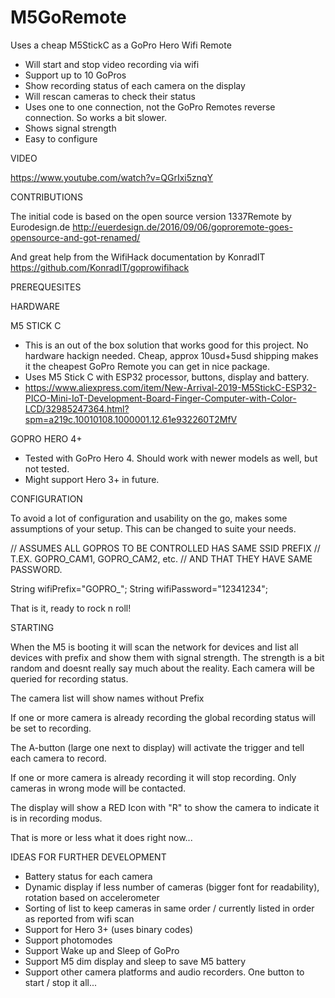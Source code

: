 # M5GoRemote

Uses a cheap M5StickC as a GoPro Hero Wifi Remote

- Will start and stop video recording via wifi
- Support up to 10 GoPros
- Show recording status of each camera on the display
- Will rescan cameras to check their status
- Uses one to one connection, not the GoPro Remotes reverse connection. So works a bit slower.
- Shows signal strength
- Easy to configure

VIDEO

https://www.youtube.com/watch?v=QGrIxi5znqY

CONTRIBUTIONS

The initial code is based on the open source version 1337Remote by Eurodesign.de
http://euerdesign.de/2016/09/06/goproremote-goes-opensource-and-got-renamed/

And great help from the WifiHack documentation by KonradIT
https://github.com/KonradIT/goprowifihack


PREREQUESITES

HARDWARE

M5 STICK C
- This is an out of the box solution that works good for this project. No hardware hackign needed. Cheap, approx 10usd+5usd 
  shipping makes it the cheapest GoPro Remote you can get in nice package.
- Uses M5 Stick C with ESP32 processor, buttons, display and battery.
- https://www.aliexpress.com/item/New-Arrival-2019-M5StickC-ESP32-PICO-Mini-IoT-Development-Board-Finger-Computer-with-Color-LCD/32985247364.html?spm=a219c.10010108.1000001.12.61e932260T2MfV


GOPRO HERO 4+

- Tested with GoPro Hero 4. Should work with newer models as well, but not tested.
- Might support Hero 3+ in future.


CONFIGURATION

To avoid a lot of configuration and usability on the go, makes some assumptions of your setup.
This can be changed to suite your needs.

// ASSUMES ALL GOPROS TO BE CONTROLLED HAS SAME SSID PREFIX
// T.EX. GOPRO_CAM1, GOPRO_CAM2, etc.
// AND THAT THEY HAVE SAME PASSWORD.  

String wifiPrefix="GOPRO_";
String wifiPassword="12341234";

That is it, ready to rock n roll!


STARTING

When the M5 is booting it will scan the network for devices and list all devices with prefix and show them with signal strength. The strength is a bit random and doesnt really say much about the reality. Each camera will be queried for recording status.

The camera list will show names without Prefix

If one or more camera is already recording the global recording status will be set to recording.

The A-button (large one next to display) will activate the trigger and tell each camera to record.

If one or more camera is already recording it will stop recording. Only cameras in wrong mode will be contacted.

The display will show a RED Icon with "R" to show the camera to indicate it is in recording modus. 

That is more or less what it does right now...


IDEAS FOR FURTHER DEVELOPMENT

- Battery status for each camera 
- Dynamic display if less number of cameras (bigger font for readability), rotation based on accelerometer
- Sorting of list to keep cameras in same order / currently listed in order as reported from wifi scan
- Support for Hero 3+ (uses binary codes)
- Support photomodes
- Support Wake up and Sleep of GoPro
- Support M5 dim display and sleep to save M5 battery
- Support other camera platforms and audio recorders. One button to start / stop it all...










